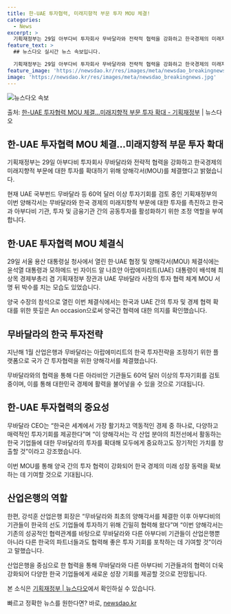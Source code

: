 ```yaml
---
title: 한-UAE 투자협력, 미래지향적 부문 투자 MOU 체결!
categories:
  - News
excerpt: >
  기획재정부는 29일 아부다비 투자회사 무바달라와 전략적 협력을 강화하고 한국경제의 미래지향적 부문에 대한 투…
feature_text: >
  ## 뉴스다오 실시간 뉴스 속보입니다.

  기획재정부는 29일 아부다비 투자회사 무바달라와 전략적 협력을 강화하고 한국경제의 미래지향적 부문에 대한 투…
feature_image: 'https://newsdao.kr/res/images/meta/newsdao_breakingnews.jpg'
image: 'https://newsdao.kr/res/images/meta/newsdao_breakingnews.jpg'
---
```


![뉴스다오 속보](https://newsdao.kr/res/images/meta/newsdao_breakingnews.jpg)

<p>출처: <a href="https://newsdao.kr/3971" rel="dofollow">한-UAE 투자협력 MOU 체결…미래지향적 부문 투자 확대 - 기획재정부</a> | 뉴스다오</p>

<h2 data-ke-size="size26">한-UAE 투자협력 MOU 체결…미래지향적 부문 투자 확대</h2>
기획재정부는 29일 아부다비 투자회사 무바달라와 전략적 협력을 강화하고 한국경제의 미래지향적 부문에 대한 투자를 확대하기 위해 양해각서(MOU)를 체결했다고 밝혔습니다.

<p data-ke-size="size16">현재 UAE 국부펀드 무바달라 등 60억 달러 이상 투자기회를 검토 중인 기획재정부의 이번 양해각서는 무바달라와 한국 경제의 미래지향적 부문에 대한 투자를 촉진하고 한국과 아부다비 기관, 투자 및 금융기관 간의 공동투자를 활성화하기 위한 조정 역할을 부여합니다.</p>

<h2 data-ke-size="size24">한·UAE 투자협력 MOU 체결식</h2>
29일 서울 용산 대통령실 청사에서 열린 한·UAE 협정 및 양해각서(MOU) 체결식에는 윤석열 대통령과 모하메드 빈 자이드 알 나흐얀 아랍에미리트(UAE) 대통령이 배석해 최상목 경제부총리 겸 기획재정부 장관과 UAE 무바달라 사장의 투자 협력 체계 MOU 서명 뒤 박수를 치는 모습도 있었습니다.

<p data-ke-size="size16">양국 수장의 참석으로 열린 이번 체결식에서는 한국과 UAE 간의 투자 및 경제 협력 확대를 위한 뜻깊은 An occasion으로써 양국간 협력에 대한 의지를 확인했습니다.</p>

<h2 data-ke-size="size24">무바달라의 한국 투자전략</h2>
지난해 1월 산업은행과 무바달라는 아랍에미리트의 한국 투자전략을 조정하기 위한 플랫폼으로 국가 간 투자협력을 위한 양해각서를 체결했습니다.

<p data-ke-size="size16">무바달라와의 협력을 통해 다른 아라비안 기관들도 60억 달러 이상의 투자기회를 검토 중이며, 이를 통해 대한민국 경제에 활력을 불어넣을 수 있을 것으로 기대됩니다.</p>

<h2 data-ke-size="size24">한-UAE 투자협력의 중요성</h2>
무바달라 CEO는 “한국은 세계에서 가장 활기차고 역동적인 경제 중 하나로, 다양하고 매력적인 투자기회를 제공한다”며 “이 양해각서는 각 산업 분야의 최전선에서 활동하는 한국 기업들에 대한 무바달라의 투자를 확대해 모두에게 중요하고도 장기적인 가치를 창출할 것”이라고 강조했습니다.

<p data-ke-size="size16">이번 MOU를 통해 양국 간의 투자 협력이 강화되어 한국 경제의 미래 성장 동력을 확보하는 데 기여할 것으로 기대됩니다.</p>

<h2 data-ke-size="size24">산업은행의 역할</h2>
한편, 강석훈 산업은행 회장은 “무바달라와 최초의 양해각서를 체결한 이후 아부다비의 기관들이 한국의 선도 기업들에 투자하기 위해 긴밀히 협력해 왔다”며 “이번 양해각서는 기존의 성공적인 협력관계를 바탕으로 무바달라와 다른 아부다비 기관들이 산업은행뿐 아니라 다른 한국의 파트너들과도 협력해 좋은 투자 기회를 포착하는 데 기여할 것”이라고 말했습니다.

<p data-ke-size="size16">산업은행을 중심으로 한 협력을 통해 무바달라와 다른 아부다비 기관들과의 협력이 더욱 강화되어 다양한 한국 기업들에게 새로운 성장 기회를 제공할 것으로 전망됩니다.</p>

본 소식은 <a href="https://newsdao.kr/3971">기획재정부 | 뉴스다오</a>에서 확인하실 수 있습니다. 

빠르고 정확한 뉴스를 원한다면? 바로, <a href="https://newsdao.kr" rel="dofollow">newsdao.kr</a>


